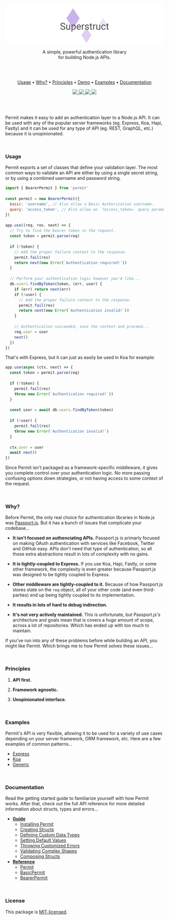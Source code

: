 <p align="center">
  <a href="#"><img src="./docs/images/banner.png" /></a>
</p>

<p align="center">
  A simple, powerful authentication library <br/>
  for building Node.js APIs.
</p>
<br/>
<br/>

<p align="center">
  <a href="#usage">Usage</a> •
  <a href="#why">Why?</a> •
  <a href="#principles">Principles</a> •
  <a href="#demo">Demo</a> •
  <a href="#examples">Examples</a> •
  <a href="#documentation">Documentation</a>
</p>

<p align="center">
  <a href="https://travis-ci.org/ianstormtaylor/permit">
    <img src="https://travis-ci.org/ianstormtaylor/permit.svg?branch=master">
  </a>
  <a href="https://unpkg.com/permit/umd/permit.min.js">
    <img src="http://img.badgesize.io/https://unpkg.com/permit/umd/permit.min.js?compression=gzip&amp;label=size&amp;maxAge=300">
  </a>
  <a href="./package.json">
    <img src="https://img.shields.io/npm/v/permit.svg?maxAge=300&label=version&colorB=007ec6&maxAge=300">
  </a>
  <a href="./License.md">
    <img src="https://img.shields.io/npm/l/slate.svg?maxAge=300">
  </a>
</p>

<br/>
<br/>

Permit makes it easy to add an authentication layer to a Node.js API. It can be used with any of the popular server frameworks (eg. Express, Koa, Hapi, Fastly) and it can be used for any type of API (eg. REST, GraphQL, etc.) because it is unopinionated.


<br/>

### Usage

Permit exports a set of classes that define your validation layer. The most common ways to validate an API are either by using a single secret string, or by using a combined username and password string. 

```js
import { BearerPermit } from 'permit'

const permit = new BearerPermit({
  basic: 'username', // Also allow a Basic Authorization username.
  query: 'access_token', // Also allow an `?access_token=` query parameter.
})

app.use((req, res, next) => {
  // Try to find the bearer token in the request.
  const token = permit.parse(req)

  if (!token) {
    // Add the proper failure context to the response.
    permit.fail(res)
    return next(new Error(`Authentication required!`))
  }

  // Perform your authentication logic however you'd like...
  db.users.findByToken(token, (err, user) {
    if (err) return next(err)
    if (!user) {
      // Add the proper failure context to the response.
      permit.fail(res)
      return next(new Error(`Authentication invalid!`))
    }

    // Authentication succeeded, save the context and proceed...
    req.user = user
    next()
  })
})
```

That's with Express, but it can just as easily be used in Koa for example:

```js
app.use(async (ctx, next) => {
  const token = permit.parse(req)

  if (!token) {
    permit.fail(res)
    throw new Error(`Authentication required!`))
  }

  const user = await db.users.findByToken(token)

  if (!user) {
    permit.fail(res)
    throw new Error(`Authentication invalid!`)
  }

  ctx.user = user
  await next()
})
```

Since Permit isn't packaged as a framework-specific middleware, it gives you complete control over your authentication logic. No more passing confusing options down strategies, or not having access to some context of the request.


<br/>

### Why?

Before Permit, the only real choice for authentication libraries in Node.js was [Passport.js](http://www.passportjs.org/). But it has a bunch of issues that complicate your codebase...

* **It isn't focused on authenciating APIs.** Passport.js is primarly focused on making OAuth authentication with services like Facebook, Twitter and GitHub easy. APIs don't need that type of authentication, so all those extra abstractions result in lots of complexity with no gains.

* **It is tightly-coupled to Express.** If you use Koa, Hapi, Fastly, or some other framework, the complexity is even greater because Passport.js was designed to be tightly coupled to Express.

* **Other middleware are tightly-coupled to it.** Because of how Passport.js stores state on the `req` object, all of your other code (and even third-parties) end up being tightly coupled to its implementation.

* **It results in lots of hard to debug indirection.**

* **It's not very actively maintained.** This is unfortunate, but Passport.js's architecture and goals mean that is covers a _huge_ amount of scope, across a lot of repositories. Which has ended up with too much to maintain.

If you've run into any of these problems before while building an API, you might like Permit. Which brings me to how Permit solves these issues...

<br/>

### Principles

1. **API first.**

2. **Framework agnostic.**

3. **Unopinionated interface.**


<br/>

### Examples

Permit's API is very flexible, allowing it to be used for a variety of use cases depending on your server framework, ORM framework, etc. Here are a few examples of common patterns...

* [Express](./examples/custom-types.js)
* [Koa](./examples/default-values.js)
* [Generic](./examples/basic-validation.js)


<br/>

### Documentation

Read the getting started guide to familiarize yourself with how Permit works. After that, check out the full API reference for more detailed information about structs, types and errors...

* [**Guide**](./docs/guide.md)
  * [Installing Permit](./docs/guide.md#installing-permit)
  * [Creating Structs](./docs/guide.md#creating-structs)
  * [Defining Custom Data Types](./docs/guide.md#defining-custom-data-types)
  * [Setting Default Values](./docs/guide.md#setting-default-values)
  * [Throwing Customized Errors](./docs/guide.md#throwing-customized-errors)
  * [Validating Complex Shapes](./docs/guide.md#validating-complex-shapes)
  * [Composing Structs](./docs/guide.md#composing-structs)
* [**Reference**](./docs/reference.md)
  * [Permit](./docs/reference.md#api)
  * [BasicPermit](./docs/reference.md#structs)
  * [BearerPermit](./docs/reference.md#types)


<br/>

### License

This package is [MIT-licensed](./License.md).
